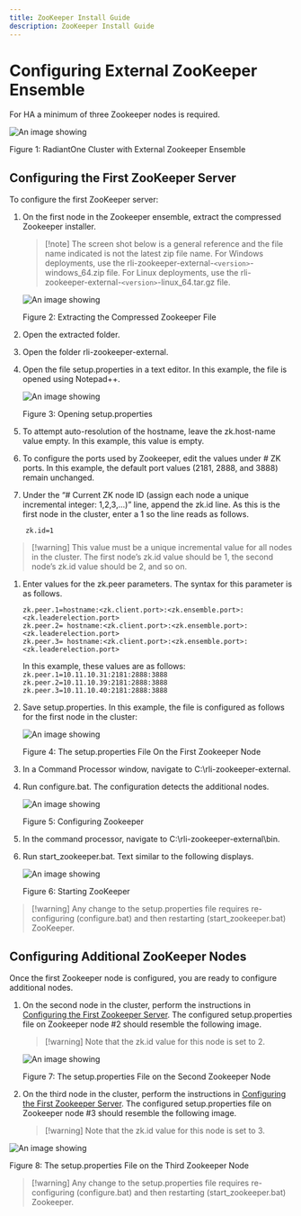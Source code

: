 ```yaml
---
title: ZooKeeper Install Guide
description: ZooKeeper Install Guide
---
```


# Configuring External ZooKeeper Ensemble

For HA a minimum of three Zookeeper nodes is required.

![An image showing ](Media/ZKImage2.1.jpg)

Figure 1: RadiantOne Cluster with External Zookeeper Ensemble

## Configuring the First ZooKeeper Server

To configure the first ZooKeeper server:

1. On the first node in the Zookeeper ensemble, extract the compressed Zookeeper installer.

   >[!note] The screen shot below is a general reference and the file name indicated is not the latest zip file name. For Windows deployments, use the rli-zookeeper-external-`<version>`-windows_64.zip file. For Linux deployments, use the rli-zookeeper-external-`<version>`-linux_64.tar.gz file.

    ![An image showing ](Media/ZKImage2.2.jpg)

    Figure 2: Extracting the Compressed Zookeeper File

1. Open the extracted folder.
1. Open the folder rli-zookeeper-external.
1. Open the file setup.properties in a text editor. In this example, the file is opened using Notepad++.

    ![An image showing ](Media/ZKImage2.3.jpg)

    Figure 3: Opening setup.properties

1. To attempt auto-resolution of the hostname, leave the zk.host-name value empty. In this example, this value is empty.
1. To configure the ports used by Zookeeper, edit the values under # ZK ports. In this example, the default port values (2181, 2888, and 3888) remain unchanged.
1. Under the “# Current ZK node ID (assign each node a unique incremental integer: 1,2,3,...)” line, append the zk.id line. As this is the first node in the cluster, enter a 1 so the line reads as follows.

`    zk.id=1`

>[!warning] This value must be a unique incremental value for all nodes in the cluster. The first node’s zk.id value should be 1, the second node’s zk.id value should be 2, and so on.

1. Enter values for the zk.peer parameters. The syntax for this parameter is as follows.

    `zk.peer.1=hostname:<zk.client.port>:<zk.ensemble.port>:<zk.leaderelection.port>`
    <br> `zk.peer.2= hostname:<zk.client.port>:<zk.ensemble.port>:<zk.leaderelection.port>`
    <br> `zk.peer.3= hostname:<zk.client.port>:<zk.ensemble.port>:<zk.leaderelection.port>`

    In this example, these values are as follows:
    `zk.peer.1=10.11.10.31:2181:2888:3888`
    <br> `zk.peer.2=10.11.10.39:2181:2888:3888`
    <br> `zk.peer.3=10.11.10.40:2181:2888:3888`

9. Save setup.properties. In this example, the file is configured as follows for the first node in the cluster:

    ![An image showing ](Media/ZKImage2.4.jpg)

    Figure 4: The setup.properties File On the First Zookeeper Node

10. In a Command Processor window, navigate to C:\rli-zookeeper-external.
11. Run configure.bat. The configuration detects the additional nodes.

    ![An image showing ](Media/ZKImage2.5.jpg)

    Figure 5: Configuring Zookeeper

12. In the command processor, navigate to C:\rli-zookeeper-external\bin.
13. Run start_zookeeper.bat. Text similar to the following displays.

    ![An image showing ](Media/ZKImage2.6.jpg)

    Figure 6: Starting ZooKeeper

>[!warning] Any change to the setup.properties file requires re-configuring (configure.bat) and then restarting (start_zookeeper.bat) ZooKeeper.

## Configuring Additional ZooKeeper Nodes

Once the first Zookeeper node is configured, you are ready to configure additional nodes.

1. On the second node in the cluster, perform the instructions in [Configuring the First Zookeeper Server](#configuring-the-first-zookeeper-server). The configured setup.properties file on Zookeeper node #2 should resemble the following image.
 
    >[!warning] Note that the zk.id value for this node is set to 2.

    ![An image showing ](Media/ZKImage2.7.jpg)

    Figure 7: The setup.properties File on the Second Zookeeper Node

2. On the third node in the cluster, perform the instructions in [Configuring the First Zookeeper Server](#configuring-the-first-zookeeper-server). The configured setup.properties file on Zookeeper node #3 should resemble the following image.

    >[!warning] Note that the zk.id value for this node is set to 3.

![An image showing ](Media/ZKImage2.8.jpg)

Figure 8: The setup.properties File on the Third Zookeeper Node

>[!warning] Any change to the setup.properties file requires re-configuring (configure.bat) and then restarting (start_zookeeper.bat) Zookeeper.

